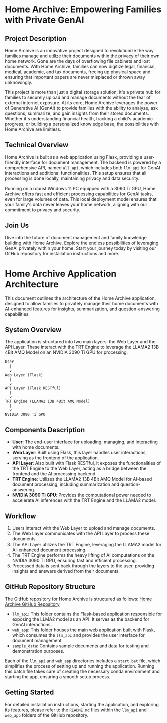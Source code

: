 
# Home Archive: Empowering Families with Private GenAI

## Project Description

Home Archive is an innovative project designed to revolutionize the way families manage and utilize their documents within the privacy of their own home network. Gone are the days of overflowing file cabinets and lost documents. With Home Archive, families can now digitize legal, financial, medical, academic, and tax documents, freeing up physical space and ensuring that important papers are never misplaced or thrown away unknowingly.

This project is more than just a digital storage solution; it's a private hub for families to securely upload and manage documents without the fear of external internet exposure. At its core, Home Archive leverages the power of Generative AI (GenAI) to provide families with the ability to analyze, ask questions, summarize, and gain insights from their stored documents. Whether it's understanding financial health, tracking a child's academic progress, or building a personalized knowledge base, the possibilities with Home Archive are limitless.

## Technical Overview

Home Archive is built as a web application using Flask, providing a user-friendly interface for document management. The backend is powered by a comprehensive API, named `all_api`, which includes both `llm_api` for GenAI interactions and additional functionalities. This setup ensures that all processing is done locally, maintaining privacy and data security.

Running on a robust Windows 11 PC equipped with a 3090 Ti GPU, Home Archive offers fast and efficient processing capabilities for GenAI tasks, even for large volumes of data. This local deployment model ensures that your family's data never leaves your home network, aligning with our commitment to privacy and security.

## Join Us

Dive into the future of document management and family knowledge building with Home Archive. Explore the endless possibilities of leveraging GenAI privately within your home. Start your journey today by visiting our GitHub repository for installation instructions and more.

# Home Archive Application Architecture

This document outlines the architecture of the Home Archive application, designed to allow families to privately manage their home documents with AI-enhanced features for insights, summarization, and question-answering capabilities.

## System Overview

The application is structured into two main layers: the Web Layer and the API Layer. These interact with the TRT Engine to leverage the LLAMA2 13B 4Bit AMQ Model on an NVIDIA 3090 Ti GPU for processing.

```
User
  |
  v
Web Layer (Flask)
  |
  v
API Layer (Flask RESTful)
  |
  v
TRT Engine (LLAMA2 13B 4Bit AMQ Model)
  |
  v
NVIDIA 3090 Ti GPU
```

## Components Description

- **User**: The end-user interface for uploading, managing, and interacting with home documents.
- **Web Layer**: Built using Flask, this layer handles user interactions, serving as the frontend of the application.
- **API Layer**: Also built with Flask RESTful, it exposes the functionalities of the TRT Engine to the Web Layer, acting as a bridge between the frontend and the AI processing backend.
- **TRT Engine**: Utilizes the LLAMA2 13B 4Bit AMQ Model for AI-based document processing, including summarization and question-answering.
- **NVIDIA 3090 Ti GPU**: Provides the computational power needed to accelerate AI inferences with the TRT Engine and the LLAMA2 model.

## Workflow

1. Users interact with the Web Layer to upload and manage documents.
2. The Web Layer communicates with the API Layer to process these documents.
3. The API Layer utilizes the TRT Engine, leveraging the LLAMA2 model for AI-enhanced document processing.
4. The TRT Engine performs the heavy lifting of AI computations on the NVIDIA 3090 Ti GPU, ensuring fast and efficient processing.
5. Processed data is sent back through the layers to the user, providing insights and answers derived from their documents.

## GitHub Repository Structure

The GitHub repository for Home Archive is structured as follows: [Home Archive GitHub Repository](https://github.com/tarunchy/rtx-home-archive)

- `llm_api`: This folder contains the Flask-based application responsible for exposing the LLMA2 model as an API. It serves as the backend for GenAI interactions.
- `web_app`: This folder houses the main web application built with Flask, which consumes the `llm_api` and provides the user interface for document management.
- `sample_data`: Contains sample documents and data for testing and demonstration purposes.

Each of the `llm_api` and `web_app` directories includes a `start.bat` file, which simplifies the process of setting up and running the application. Running this batch file takes care of creating the necessary conda environment and starting the app, ensuring a smooth setup process.

## Getting Started

For detailed installation instructions, starting the application, and exploring its features, please refer to the `README.md` files within the `llm_api` and `web_app` folders of the GitHub repository.



